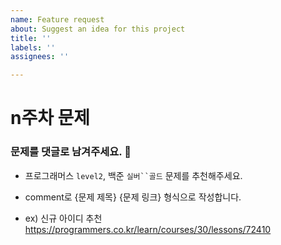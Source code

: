 ```yaml
---
name: Feature request
about: Suggest an idea for this project
title: ''
labels: ''
assignees: ''

---
```


# n주차 문제
### 문제를 댓글로 남겨주세요. 🧐
- 프로그래머스 `level2`, 백준 `실버``골드` 문제를 추천해주세요.


- comment로 {문제 제목} {문제 링크} 형식으로 작성합니다.
- ex) 신규 아이디 추천 https://programmers.co.kr/learn/courses/30/lessons/72410
